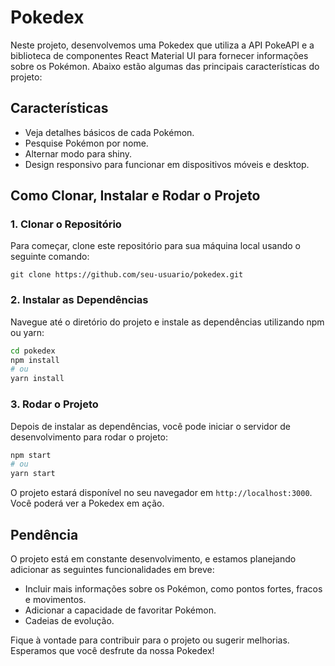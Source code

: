 <h1>Pokedex</h1>
    
<p>Neste projeto, desenvolvemos uma Pokedex que utiliza a API PokeAPI e a biblioteca de componentes React Material UI para fornecer informações sobre os Pokémon. Abaixo estão algumas das principais características do projeto:</p>
    
<h2>Características</h2>
    
<ul>
    <li>Veja detalhes básicos de cada Pokémon.</li>
    <li>Pesquise Pokémon por nome.</li>
    <li>Alternar modo para shiny.</li>
    <li>Design responsivo para funcionar em dispositivos móveis e desktop.</li>
</ul>
    
<h2>Como Clonar, Instalar e Rodar o Projeto</h2>
    
<h3>1. Clonar o Repositório</h3>
    
<p>Para começar, clone este repositório para sua máquina local usando o seguinte comando:</p>

```
git clone https://github.com/seu-usuario/pokedex.git
```
    
<h3>2. Instalar as Dependências</h3>
    
<p>Navegue até o diretório do projeto e instale as dependências utilizando npm ou yarn:</p>
    
```bash
cd pokedex
npm install
# ou
yarn install
```
    
<h3>3. Rodar o Projeto</h3>
    
<p>Depois de instalar as dependências, você pode iniciar o servidor de desenvolvimento para rodar o projeto:</p>
    
```bash
npm start
# ou
yarn start
```
    
<p>O projeto estará disponível no seu navegador em <code>http://localhost:3000</code>. Você poderá ver a Pokedex em ação.</p>
    
<h2>Pendência</h2>
    
<p>O projeto está em constante desenvolvimento, e estamos planejando adicionar as seguintes funcionalidades em breve:</p>
    
<ul>
    <li>Incluir mais informações sobre os Pokémon, como pontos fortes, fracos e movimentos.</li>
    <li>Adicionar a capacidade de favoritar Pokémon.</li>
    <li>Cadeias de evolução.</li>
</ul>
    
<p>Fique à vontade para contribuir para o projeto ou sugerir melhorias. Esperamos que você desfrute da nossa Pokedex!</p>